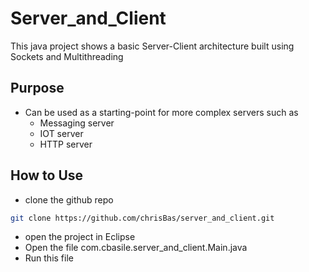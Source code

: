 # Server_and_Client
This java project shows a basic Server-Client architecture built using Sockets and Multithreading

## Purpose
* Can be used as a starting-point for more complex servers such as
  * Messaging server
  * IOT server
  * HTTP server

## How to Use
* clone the github repo
```bash
git clone https://github.com/chrisBas/server_and_client.git
```
* open the project in Eclipse
* Open the file com.cbasile.server_and_client.Main.java
* Run this file